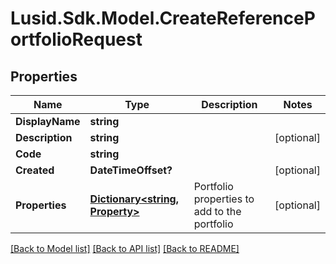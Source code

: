 # Lusid.Sdk.Model.CreateReferencePortfolioRequest

## Properties

Name | Type | Description | Notes
------------ | ------------- | ------------- | -------------
**DisplayName** | **string** |  | 
**Description** | **string** |  | [optional] 
**Code** | **string** |  | 
**Created** | **DateTimeOffset?** |  | [optional] 
**Properties** | [**Dictionary&lt;string, Property&gt;**](Property.md) | Portfolio properties to add to the portfolio | [optional] 

[[Back to Model list]](../README.md#documentation-for-models) [[Back to API list]](../README.md#documentation-for-api-endpoints) [[Back to README]](../README.md)

